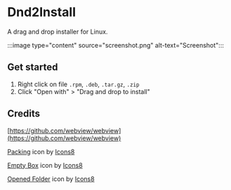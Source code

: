 # Dnd2Install

A drag and drop installer for Linux.

:::image type="content" source="screenshot.png" alt-text="Screenshot":::

## Get started

1. Right click on file `.rpm`, `.deb`, `.tar.gz`, `.zip`
2. Click "Open with" > "Drag and drop to install"


## Credits

[https://github.com/webview/webview](https://github.com/webview/webview)

<a  href="https://icons8.com/icon/kTr9DhKidICy/packing">Packing</a> icon by <a href="https://icons8.com">Icons8</a>

<a  href="https://icons8.com/icon/gGQqaCyJ5Auh/empty-box">Empty Box</a> icon by <a href="https://icons8.com">Icons8</a>

<a  href="https://icons8.com/icon/SauwBNNErOqo/opened-folder">Opened Folder</a> icon by <a href="https://icons8.com">Icons8</a>
